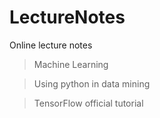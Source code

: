 # LectureNotes
Online lecture notes

>Machine Learning  

>Using python in data mining

>TensorFlow official tutorial

